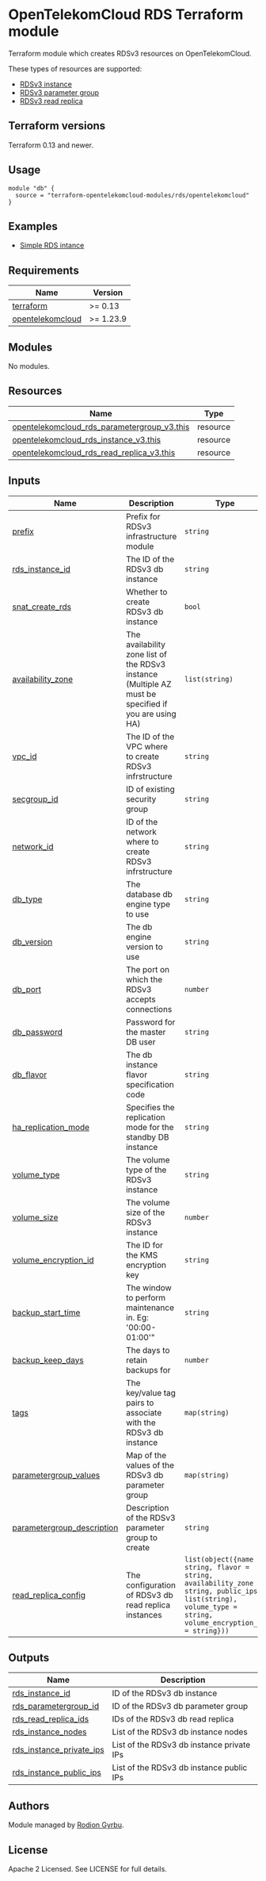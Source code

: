 # OpenTelekomCloud RDS Terraform module

Terraform module which creates RDSv3 resources on OpenTelekomCloud.

These types of resources are supported:

* [RDSv3 instance](https://registry.terraform.io/providers/opentelekomcloud/opentelekomcloud/latest/docs/resources/rds_instance_v3)
* [RDSv3 parameter group](https://registry.terraform.io/providers/opentelekomcloud/opentelekomcloud/latest/docs/resources/rds_parametergroup_v3)
* [RDSv3 read replica](https://registry.terraform.io/providers/opentelekomcloud/opentelekomcloud/latest/docs/resources/rds_read_replica_v3)

## Terraform versions

Terraform 0.13 and newer.

## Usage

```hcl
module "db" {
  source = "terraform-opentelekomcloud-modules/rds/opentelekomcloud"
}
```


## Examples

* [Simple RDS intance](https://github.com/terraform-opentelekomcloud-modules/terraform-opentelekomcloud-rds/tree/main/examples/simple-rds)

## Requirements

| Name                                                                                           | Version   |
| ---------------------------------------------------------------------------------------------- | --------- |
| <a name="requirement_terraform"></a> [terraform](#requirement\_terraform)                      | >= 0.13   |
| <a name="requirement_opentelekomcloud"></a> [opentelekomcloud](#requirement\_opentelekomcloud) | >= 1.23.9 |

## Modules

No modules.

## Resources

| Name                                                                                                                                                             | Type     |
| ---------------------------------------------------------------------------------------------------------------------------------------------------------------- | -------- |
| [opentelekomcloud_rds_parametergroup_v3.this](https://registry.terraform.io/providers/opentelekomcloud/opentelekomcloud/latest/docs/resources/rds_instance_v3)   | resource |
| [opentelekomcloud_rds_instance_v3.this](https://registry.terraform.io/providers/opentelekomcloud/opentelekomcloud/latest/docs/resources/rds_parametergroup_v3)   | resource |
| [opentelekomcloud_rds_read_replica_v3.this](https://registry.terraform.io/providers/opentelekomcloud/opentelekomcloud/latest/docs/resources/rds_read_replica_v3) | resource |

## Inputs

| Name                                                                                                              | Description                                                                                          | Type                                                                                                                                                         | Default        | Required |
| ----------------------------------------------------------------------------------------------------------------- | ---------------------------------------------------------------------------------------------------- | ------------------------------------------------------------------------------------------------------------------------------------------------------------ | -------------- | :------: |
| <a name="input_prefix"></a> [prefix](#input\_prefix)                                                              | Prefix for RDSv3 infrastructure module                                                               | `string`                                                                                                                                                     | `"default"`    |    no    |
| <a name="input_rds_instance_id"></a> [rds_instance_id](#input\_rds\_instance\_id)                                 | The ID of the RDSv3 db instance                                                                      | `string`                                                                                                                                                     | `""`           |    no    |
| <a name="input_create_rds"></a> [snat_create_rds](#input\_create\_rds)                                            | Whether to create RDSv3 db instance                                                                  | `bool`                                                                                                                                                       | `true`         |    no    |
| <a name="input_availability_zone"></a> [availability_zone](#input\_availability\_zone)                            | The availability zone list of the RDSv3 instance (Multiple AZ must be specified if you are using HA) | `list(string)`                                                                                                                                               | `["eu-de-01"]` |    no    |
| <a name="input_vpc_id"></a> [vpc_id](#input\_vpc\_id)                                                             | The ID of the VPC where to create RDSv3 infrstructure                                                | `string`                                                                                                                                                     | `""`           |   yes    |
| <a name="input_secgroup_id"></a> [secgroup_id](#input\_secgroup\_id)                                              | ID of existing security group                                                                        | `string`                                                                                                                                                     | `""`           |   yes    |
| <a name="input_network_id"></a> [network_id](#input\_network\_id)                                                 | ID of the network where to create RDSv3 infrstructure                                                | `string`                                                                                                                                                     | `""`           |   yes    |
| <a name="input_db_type"></a> [db_type](#input\_db\_type)                                                          | The database db engine type to use                                                                   | `string`                                                                                                                                                     | `""`           |   yes    |
| <a name="input_db_version"></a> [db_version](#input\_db\_version)                                                 | The db engine version to use                                                                         | `string`                                                                                                                                                     | `""`           |   yes    |
| <a name="input_db_port"></a> [db_port](#input\_db\_port)                                                          | The port on which the RDSv3 accepts connections                                                      | `number`                                                                                                                                                     | `null`         |    no    |
| <a name="input_db_password"></a> [db_password](#input\_db\_password)                                              | Password for the master DB user                                                                      | `string`                                                                                                                                                     | `""`           |   yes    |
| <a name="input_db_flavor"></a> [db_flavor](#input\_db\_flavor)                                                    | The db instance flavor specification code                                                            | `string`                                                                                                                                                     | `""`           |   yes    |
| <a name="input_ha_replication_mode"></a> [ha_replication_mode](#input\_ha\_replication\_mode)                     | Specifies the replication mode for the standby DB instance                                           | `string`                                                                                                                                                     | `""`           |    no    |
| <a name="input_volume_type"></a> [volume_type](#input\_volume\_type)                                              | The volume type of the RDSv3 instance                                                                | `string`                                                                                                                                                     | `"COMMON"`     |    no    |
| <a name="input_volume_size"></a> [volume_size](#input\_volume\_size)                                              | The volume size of the RDSv3 instance                                                                | `number`                                                                                                                                                     | `null`         |   yes    |
| <a name="input_volume_encryption_id"></a> [volume_encryption_id](#input\_volume\_encryption\_id)                  | The ID for the KMS encryption key                                                                    | `string`                                                                                                                                                     | `""`           |    no    |
| <a name="input_backup_start_time"></a> [backup_start_time](#input\_backup\_start\_time)                           | The window to perform maintenance in. Eg: '00:00-01:00'"                                             | `string`                                                                                                                                                     | `""`           |    no    |
| <a name="input_backup_keep_days"></a> [backup_keep_days](#input\_backup\_keep\_days)                              | The days to retain backups for                                                                       | `number`                                                                                                                                                     | `null`         |    no    |
| <a name="input_tags"></a> [tags](#input\_tags)                                                                    | The key/value tag pairs to associate with the RDSv3 db instance                                      | `map(string)`                                                                                                                                                | `null`         |    no    |
| <a name="input_parametergroup_values"></a> [parametergroup_values](#input\_parametergroup\_values)                | Map of the values of the RDSv3 db parameter group                                                    | `map(string)`                                                                                                                                                | `{}`           |    no    |
| <a name="input_parametergroup_description"></a> [parametergroup_description](#input\_parametergroup\_description) | Description of the RDSv3 parameter group to create                                                   | `string`                                                                                                                                                     | `""`           |    no    |
| <a name="input_read_replica_config"></a> [read_replica_config](#input\_read\_replica\_config)                     | The configuration of RDSv3 db read replica instances                                                 | `list(object({name = string, flavor = string, availability_zone = string, public_ips = list(string), volume_type = string, volume_encryption_id = string}))` | `null`         |    no    |


## Outputs

| Name                                                                                                           | Description                               |
| -------------------------------------------------------------------------------------------------------------- | ----------------------------------------- |
| <a name="output_rds_instance_id"></a> [rds_instance_id](#output\_rds\_instance\_id)                            | ID of the RDSv3 db instance               |
| <a name="output_rds_parametergroup_id"></a> [rds_parametergroup_id](#output\_rds\_parametergroup\_id)          | ID of the RDSv3 db parameter group        |
| <a name="output_rds_read_replica_ids"></a> [rds_read_replica_ids](#output\_rds\_read\_replica\_ids)            | IDs of the RDSv3 db read replica          |
| <a name="output_rds_instance_nodes"></a> [rds_instance_nodes](#output\_rds\_instance\_nodes)                   | List of the RDSv3 db instance nodes       |
| <a name="output_rds_instance_private_ips"></a> [rds_instance_private_ips](#output\_rds_instance\_private\_ips) | List of the RDSv3 db instance private IPs |
| <a name="output_rds_instance_public_ips"></a> [rds_instance_public_ips](#output\_rds_instance\_public\_ips)    | List of the RDSv3 db instance public IPs  |

## Authors

Module managed by [Rodion Gyrbu](https://github.com/lego963).

## License

Apache 2 Licensed. See LICENSE for full details.
